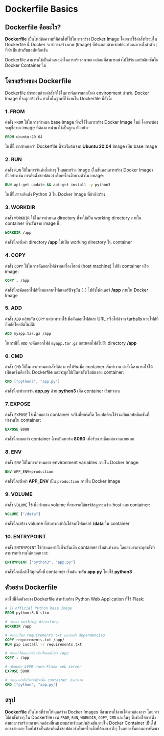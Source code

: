 # Dockerfile Basics

## Dockerfile คืออะไร?
**Dockerfile** เป็นไฟล์ข้อความที่มีคำสั่งที่ใช้ในการสร้าง Docker Image โดยการใช้คำสั่งที่ระบุใน Dockerfile นี้ Docker จะทำการสร้างภาพ (Image) ที่ประกอบด้วยซอฟต์แวร์และการตั้งค่าต่างๆ ที่จำเป็นสำหรับแอปพลิเคชัน

Dockerfile สามารถใช้เป็นคำแนะนำในการสร้างสภาพแวดล้อมที่สามารถนำไปใช้รันแอปพลิเคชันใน Docker Container ได้

## โครงสร้างของ Dockerfile

Dockerfile ประกอบด้วยคำสั่งที่ใช้ในการจัดการและตั้งค่า environment สำหรับ Docker Image ที่จะถูกสร้างขึ้น คำสั่งพื้นฐานที่ใช้งานใน Dockerfile มีดังนี้:

### 1. FROM
คำสั่ง `FROM` ใช้ในการกำหนด base image ที่จะใช้ในการสร้าง Docker Image ใหม่ โดยจะต้องระบุชื่อของ image ที่ต้องการนำมาใช้เป็นฐาน ตัวอย่าง:
```dockerfile
FROM ubuntu:20.04
```
ในที่นี้ เรากำหนดว่า Dockerfile นี้จะเริ่มต้นจาก **Ubuntu 20.04** image เป็น base image

### 2. RUN
คำสั่ง `RUN` ใช้ในการรันคำสั่งต่างๆ ในขณะสร้าง image (ในขั้นตอนการสร้าง Docker Image) ตัวอย่างเช่น การติดตั้งซอฟต์แวร์หรือเครื่องมือบางตัวใน image:
```dockerfile
RUN apt-get update && apt-get install -y python3
```
ในที่นี้เราจะติดตั้ง Python 3 ใน Docker Image ที่กำลังสร้าง

### 3. WORKDIR
คำสั่ง `WORKDIR` ใช้ในการกำหนด directory ที่จะใช้เป็น working directory ภายใน container ที่จะรันจาก image นี้:
```dockerfile
WORKDIR /app
```
คำสั่งนี้จะตั้งค่า directory **/app** ให้เป็น working directory ใน container

### 4. COPY
คำสั่ง `COPY` ใช้ในการคัดลอกไฟล์จากเครื่องโฮสต์ (host machine) ไปยัง container หรือ image:
```dockerfile
COPY . /app
```
คำสั่งนี้จะคัดลอกไฟล์ทั้งหมดจากโฟลเดอร์ปัจจุบัน (`.`) ไปยังโฟลเดอร์ **/app** ภายใน Docker Image

### 5. ADD
คำสั่ง `ADD` คล้ายกับ `COPY` แต่สามารถใช้เพื่อคัดลอกไฟล์และ URL หรือไฟล์จาก tarballs และไฟล์ที่บีบอัดโดยอัตโนมัติ:
```dockerfile
ADD myapp.tar.gz /app
```
ในกรณีนี้ `ADD` จะคัดลอกไฟล์ `myapp.tar.gz` และแตกไฟล์ไปยัง directory **/app**

### 6. CMD
คำสั่ง `CMD` ใช้ในการกำหนดคำสั่งที่ต้องการให้รันเมื่อ container เริ่มทำงาน คำสั่งนี้สามารถใช้ได้เพียงครั้งเดียวใน Dockerfile และจะถูกใช้เป็นคำสั่งเริ่มต้นของ container:
```dockerfile
CMD ["python3", "app.py"]
```
คำสั่งนี้จะทำการรัน **app.py** ด้วย **python3** เมื่อ container เริ่มทำงาน

### 7. EXPOSE
คำสั่ง `EXPOSE` ใช้เพื่อบอกว่า container จะฟังที่พอร์ตใด โดยปกติจะใช้ร่วมกับแอปพลิเคชันที่ทำงานใน container:
```dockerfile
EXPOSE 8080
```
คำสั่งนี้จะบอกว่า container นี้จะเปิดพอร์ต **8080** เพื่อรับการเชื่อมต่อจากภายนอก

### 8. ENV
คำสั่ง `ENV` ใช้ในการกำหนดค่า environment variables ภายใน Docker Image:
```dockerfile
ENV APP_ENV=production
```
คำสั่งนี้จะตั้งค่า **APP_ENV** เป็น `production` ภายใน Docker Image

### 9. VOLUME
คำสั่ง `VOLUME` ใช้เพื่อกำหนด volume ที่สามารถใช้แชร์ข้อมูลระหว่าง host และ container:
```dockerfile
VOLUME ["/data"]
```
คำสั่งนี้จะสร้าง volume ที่สามารถเข้าถึงได้จากโฟลเดอร์ **/data** ใน container

### 10. ENTRYPOINT
คำสั่ง `ENTRYPOINT` ใช้กำหนดคำสั่งที่จะรันเมื่อ container เริ่มต้นทำงาน โดยสามารถระบุคำสั่งที่สามารถทำงานได้ตลอดเวลา:
```dockerfile
ENTRYPOINT ["python3", "app.py"]
```
คำสั่งนี้จะตั้งค่าให้ทุกครั้งที่ container เริ่มต้น จะรัน **app.py** โดยใช้ **python3**

## ตัวอย่าง Dockerfile

ต่อไปนี้คือตัวอย่าง Dockerfile สำหรับสร้าง Python Web Application ที่ใช้ Flask:

```dockerfile
# ใช้ official Python base image
FROM python:3.8-slim

# กำหนด working directory
WORKDIR /app

# คัดลอกไฟล์ requirements.txt และติดตั้ง dependencies
COPY requirements.txt /app/
RUN pip install -r requirements.txt

# คัดลอกโค้ดแอปพลิเคชันทั้งหมดไปยัง /app
COPY . /app

# เปิดพอร์ต 5000 สำหรับ Flask web server
EXPOSE 5000

# กำหนดคำสั่งเริ่มต้นที่รันเมื่อ container เริ่มทำงาน
CMD ["python", "app.py"]
```

## สรุป

**Dockerfile** เป็นไฟล์ที่ช่วยให้คุณสร้าง Docker Images ที่สามารถใช้งานได้ตามต้องการ โดยการใช้คำสั่งต่างๆ ใน Dockerfile เช่น `FROM`, `RUN`, `WORKDIR`, `COPY`, `CMD` และอื่นๆ ซึ่งช่วยให้การตั้งค่าและการสร้างสภาพแวดล้อมที่เหมาะสมสำหรับแอปพลิเคชันภายใน Docker Container เป็นไปอย่างง่ายดาย โดยไม่จำเป็นต้องติดตั้งซอฟต์แวร์หรือเครื่องมือที่ต้องการซ้ำๆ ในแต่ละขั้นตอนการพัฒนา
